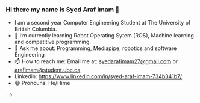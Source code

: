 ### Hi there my name is Syed Araf Imam 👋


- I am a second year Computer Engineering Student at The University of British Columbia.
- 🌱 I’m currently learning Robot Operating Sytem (ROS), Machine learning and competitive programming.
- 💬 Ask me about: Programming, Mediapipe, robotics and software Engineering
- 📫 How to reach me: Email me at: syedarafimam27@gmail.com or arafimam@student.ubc.ca
- Linkedin: https://www.linkedin.com/in/syed-araf-imam-734b341b7/
- 😄 Pronouns: He/Hime

-->
